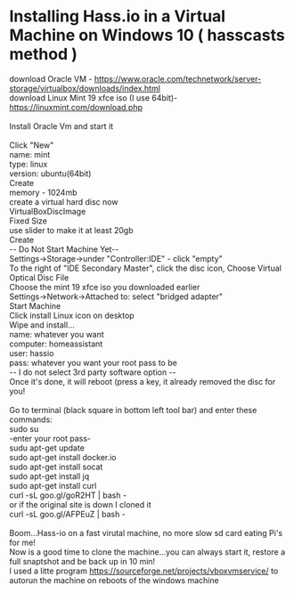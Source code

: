 # Installing Hass.io in a Virtual Machine on Windows 10 ( hasscasts method )

download Oracle VM - https://www.oracle.com/technetwork/server-storage/virtualbox/downloads/index.html<br/>
download Linux Mint 19 xfce iso (I use 64bit)- https://linuxmint.com/download.php<br/>
<br/>
Install Oracle Vm and start it<br/>
<br/>
Click "New"<br/>
name: mint<br/>
type: linux<br/>
version: ubuntu(64bit)<br/> 
Create<br/>
memory - 1024mb<br/>
create a virtual hard disc now<br/>
VirtualBoxDiscImage<br/>
Fixed Size<br/>
use slider to make it at least 20gb<br/>
Create<br/>
-- Do Not Start Machine Yet--<br/>
Settings->Storage->under "Controller:IDE" - click "empty"<br/>
To the right of "IDE Secondary Master", click the disc icon, Choose Virtual Optical Disc File<br/>
Choose the mint 19 xfce iso you downloaded earlier<br/>
Settings->Network->Attached to: select "bridged adapter"<br/>
Start Machine<br/>
Click install Linux icon on desktop<br/>
Wipe and install...<br/>
name: whatever you want<br/>
computer: homeassistant<br/>
user: hassio<br/>
pass: whatever you want your root pass to be<br/>
-- I do not select 3rd party software option --<br/>
Once it's done, it will reboot (press a key, it already removed the disc for you!<br/>
<br/>
Go to terminal (black square in bottom left tool bar) and enter these commands:<br/>
sudo su<br/>
-enter your root pass-<br/>
sudu apt-get update<br/>
sudo apt-get install docker.io<br/>
sudo apt-get install socat<br/>
sudo apt-get install jq<br/>
sudo apt-get install curl<br/>
curl -sL goo.gl/goR2HT | bash -<br/>
or if the original site is down I cloned it<br/>
curl -sL goo.gl/AFPEuZ | bash - <br/>
<br/>
Boom...Hass-io on a fast virutal machine, no more slow sd card eating Pi's for me!<br/>
Now is a good time to clone the machine...you can always start it, restore a full snaptshot and be back up in 10 min!<br/>
I used a litte program https://sourceforge.net/projects/vboxvmservice/ to autorun the machine on reboots of the windows machine



